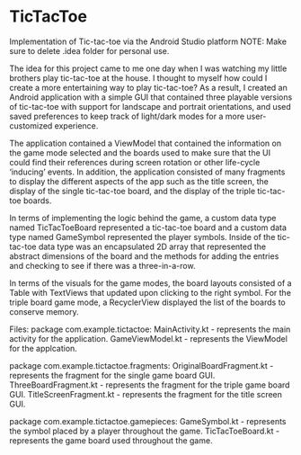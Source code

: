 # TicTacToe
Implementation of Tic-tac-toe via the Android Studio platform
NOTE: Make sure to delete .idea folder for personal use.

The idea for this project came to me one day when I was watching my little brothers play tic-tac-toe at the house. 
I thought to myself how could I create a more entertaining way to play tic-tac-toe? As a result, I created an Android 
application with a simple GUI that contained three playable versions of tic-tac-toe with support for landscape and 
portrait orientations, and used saved preferences to keep track of light/dark modes for a more user-customized experience.

The application contained a ViewModel that contained the information on the game mode selected and the boards used to make 
sure that the UI could find their references during screen rotation or other life-cycle ‘inducing’ events. In addition, the 
application consisted of many fragments to display the different aspects of the app such as the title screen, the display of 
the single tic-tac-toe board, and the display of the triple tic-tac-toe boards. 

In terms of implementing the logic behind the game, a custom data type named TicTacToeBoard represented a tic-tac-toe board 
and a custom data type named GameSymbol represented the player symbols. Inside of the tic-tac-toe data type was an encapsulated 
2D array that represented the abstract dimensions of the board and the methods for adding the entries and checking to see if 
there was a three-in-a-row.  

In terms of the visuals for the game modes, the board layouts consisted of a Table with TextViews that updated upon clicking 
to the right symbol. For the triple board game mode, a RecyclerView displayed the list of the boards to conserve memory. 

Files:
package com.example.tictactoe:
MainActivity.kt - represents the main activity for the application.
GameViewModel.kt - represents the ViewModel for the applcation.

package com.example.tictactoe.fragments:
OriginalBoardFragment.kt - represents the fragment for the single game board GUI.
ThreeBoardFragment.kt - represents the fragment for the triple game board GUI.
TitleScreenFragment.kt - represents the fragment for the title screen GUI.

package com.example.tictactoe.gamepieces:
GameSymbol.kt - represents the symbol placed by a player throughout the game.
TicTacToeBoard.kt - represents the game board used throughout the game.
